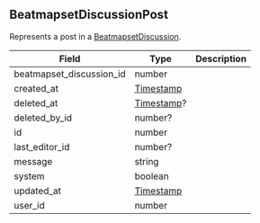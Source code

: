 ## BeatmapsetDiscussionPost

Represents a post in a [BeatmapsetDiscussion](#beatmapsetdiscussion).

Field                    | Type                     | Description
------------------------ | ------------------------ | -----------
beatmapset_discussion_id | number                   | |
created_at               | [Timestamp](#timestamp)  | |
deleted_at               | [Timestamp](#timestamp)? | |
deleted_by_id            | number?                  | |
id                       | number                   | |
last_editor_id           | number?                  | |
message                  | string                   | |
system                   | boolean                  | |
updated_at               | [Timestamp](#timestamp)  | |
user_id                  | number                   | |
